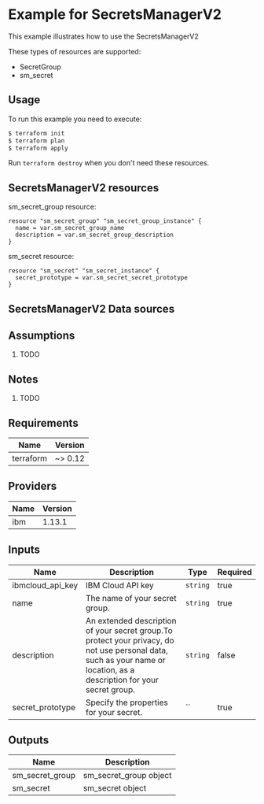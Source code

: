 # Example for SecretsManagerV2

This example illustrates how to use the SecretsManagerV2

These types of resources are supported:

* SecretGroup
* sm_secret

## Usage

To run this example you need to execute:

```bash
$ terraform init
$ terraform plan
$ terraform apply
```

Run `terraform destroy` when you don't need these resources.


## SecretsManagerV2 resources

sm_secret_group resource:

```hcl
resource "sm_secret_group" "sm_secret_group_instance" {
  name = var.sm_secret_group_name
  description = var.sm_secret_group_description
}
```
sm_secret resource:

```hcl
resource "sm_secret" "sm_secret_instance" {
  secret_prototype = var.sm_secret_secret_prototype
}
```

## SecretsManagerV2 Data sources


## Assumptions

1. TODO

## Notes

1. TODO

## Requirements

| Name | Version |
|------|---------|
| terraform | ~> 0.12 |

## Providers

| Name | Version |
|------|---------|
| ibm | 1.13.1 |

## Inputs

| Name | Description | Type | Required |
|------|-------------|------|---------|
| ibmcloud\_api\_key | IBM Cloud API key | `string` | true |
| name | The name of your secret group. | `string` | true |
| description | An extended description of your secret group.To protect your privacy, do not use personal data, such as your name or location, as a description for your secret group. | `string` | false |
| secret_prototype | Specify the properties for your secret. | `` | true |

## Outputs

| Name | Description |
|------|-------------|
| sm_secret_group | sm_secret_group object |
| sm_secret | sm_secret object |

